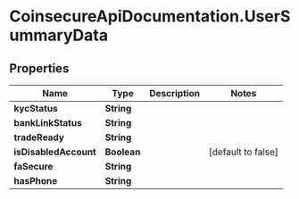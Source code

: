 # CoinsecureApiDocumentation.UserSummaryData

## Properties
Name | Type | Description | Notes
------------ | ------------- | ------------- | -------------
**kycStatus** | **String** |  | 
**bankLinkStatus** | **String** |  | 
**tradeReady** | **String** |  | 
**isDisabledAccount** | **Boolean** |  | [default to false]
**faSecure** | **String** |  | 
**hasPhone** | **String** |  | 


